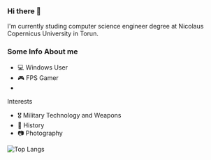 ### Hi there 👋
I'm currently studing computer science engineer degree at Nicolaus Copernicus University in Torun. 

### Some Info About me
<ul>
  <li>
    💻 Windows User
  </li>
  <li>
    🎮 FPS Gamer
  </li>
  <li>
    
  </li>
</ul>
Interests
<ul>
  <li>
    🎖 Military Technology and Weapons
  </li>
  <li>
    📖 History
  </li>
  <li>
    📷 Photography
  </li>
</ul>

![Top Langs](https://github-readme-stats-git-masterrstaa-rickstaa.vercel.app/api/top-langs/?username=SkynetV5)
<!--
**SkynetV5/SkynetV5** is a ✨ _special_ ✨ repository because its `README.md` (this file) appears on your GitHub profile.

Here are some ideas to get you started:

- 🔭 I’m currently working on ...
- 🌱 I’m currently learning ...
- 👯 I’m looking to collaborate on ...
- 🤔 I’m looking for help with ...
- 💬 Ask me about ...
- 📫 How to reach me: ...
- 😄 Pronouns: ...
- ⚡ Fun fact: ...
-->
